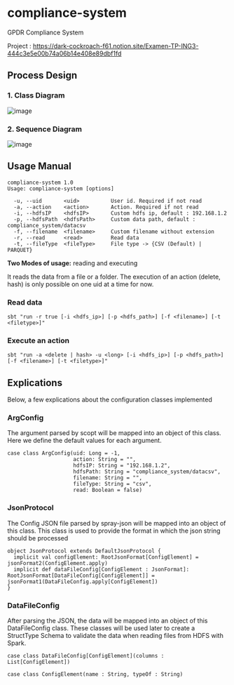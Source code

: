 # compliance-system
GPDR Compliance System

Project : https://dark-cockroach-f61.notion.site/Examen-TP-ING3-444c3e5e00b74a06b14e408e89dbf1fd

## Process Design

### 1. Class Diagram

![image](https://user-images.githubusercontent.com/114408910/205651094-750a654f-1d7c-493a-8b7b-70b36485e9b0.png)

### 2. Sequence Diagram

![image](https://user-images.githubusercontent.com/114408910/205651240-1623e79a-db5c-4f87-b1cd-464af93942db.png)

## Usage Manual
```
compliance-system 1.0
Usage: compliance-system [options]

  -u, --uid       <uid>          User id. Required if not read
  -a, --action    <action>       Action. Required if not read
  -i, --hdfsIP    <hdfsIP>       Custom hdfs ip, default : 192.168.1.2
  -p, --hdfsPath  <hdfsPath>     Custom data path, default : compliance_system/datacsv
  -f, --filename  <filename>     Custom filename without extension
  -r, --read      <read>         Read data
  -t, --fileType  <fileType>     File type -> {CSV (Default) | PARQUET}
```


**Two Modes of usage:** reading and executing

It reads the data from a file or a folder. The execution of an action (delete, hash) is only possible on one uid at a time for now.

### Read data

``` sbt "run -r true [-i <hdfs_ip>] [-p <hdfs_path>] [-f <filename>] [-t <filetype>]" ```

### Execute an action

``` sbt "run -a <delete | hash> -u <long> [-i <hdfs_ip>] [-p <hdfs_path>] [-f <filename>] [-t <filetype>]" ```
  
## Explications

Below, a few explications about the configuration classes implemented

### ArgConfig

The argument parsed by scopt will be mapped into an object of this class. Here we define the default values for each argument.
``` 
case class ArgConfig(uid: Long = -1,
                     action: String = "",
                     hdfsIP: String = "192.168.1.2",
                     hdfsPath: String = "compliance_system/datacsv",
                     filename: String = "",
                     fileType: String = "csv",
                     read: Boolean = false)
```
### JsonProtocol

The Config JSON file parsed by spray-json will be mapped into an object of this class. This class is used to provide the format in which the json string should be processed
  
``` 
object JsonProtocol extends DefaultJsonProtocol {
  implicit val configElement: RootJsonFormat[ConfigElement] = jsonFormat2(ConfigElement.apply)
  implicit def dataFileConfig[ConfigElement : JsonFormat]: RootJsonFormat[DataFileConfig[ConfigElement]] = jsonFormat1(DataFileConfig.apply[ConfigElement])
}
```
### DataFileConfig
  
After parsing the JSON, the data will be mapped into an object of this DataFileConfig class. These classes will be used later to create a StructType Schema to validate the data when reading files from HDFS with Spark.
  
``` 
case class DataFileConfig[ConfigElement](columns : List[ConfigElement])

case class ConfigElement(name : String, typeOf : String)
```
